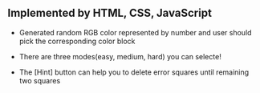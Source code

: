 ## Implemented by HTML, CSS, JavaScript

* Generated random RGB color represented by number and user should pick the corresponding color block

* There are three modes(easy, medium, hard) you can selecte!

* The [Hint] button can help you to delete error squares until remaining two squares
